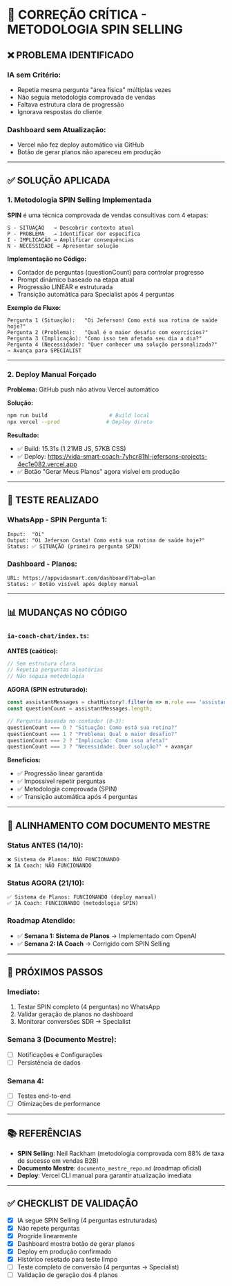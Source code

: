 # 🎯 CORREÇÃO CRÍTICA - METODOLOGIA SPIN SELLING

## ❌ **PROBLEMA IDENTIFICADO**

### IA sem Critério:
- Repetia mesma pergunta "área física" múltiplas vezes
- Não seguia metodologia comprovada de vendas
- Faltava estrutura clara de progressão
- Ignorava respostas do cliente

### Dashboard sem Atualização:
- Vercel não fez deploy automático via GitHub
- Botão de gerar planos não apareceu em produção

---

## ✅ **SOLUÇÃO APLICADA**

### 1. **Metodologia SPIN Selling Implementada**

**SPIN** é uma técnica comprovada de vendas consultivas com 4 etapas:

```
S - SITUAÇÃO   → Descobrir contexto atual
P - PROBLEMA   → Identificar dor específica  
I - IMPLICAÇÃO → Amplificar consequências
N - NECESSIDADE → Apresentar solução
```

**Implementação no Código:**
- Contador de perguntas (questionCount) para controlar progresso
- Prompt dinâmico baseado na etapa atual
- Progressão LINEAR e estruturada
- Transição automática para Specialist após 4 perguntas

**Exemplo de Fluxo:**
```
Pergunta 1 (Situação):   "Oi Jeferson! Como está sua rotina de saúde hoje?"
Pergunta 2 (Problema):   "Qual é o maior desafio com exercícios?"
Pergunta 3 (Implicação): "Como isso tem afetado seu dia a dia?"
Pergunta 4 (Necessidade): "Quer conhecer uma solução personalizada?"
→ Avança para SPECIALIST
```

---

### 2. **Deploy Manual Forçado**

**Problema:** GitHub push não ativou Vercel automático

**Solução:**
```bash
npm run build                    # Build local
npx vercel --prod               # Deploy direto
```

**Resultado:**
- ✅ Build: 15.31s (1.21MB JS, 57KB CSS)
- ✅ Deploy: https://vida-smart-coach-7yhcr81hl-jefersons-projects-4ec1e082.vercel.app
- ✅ Botão "Gerar Meus Planos" agora visível em produção

---

## 🧪 **TESTE REALIZADO**

### WhatsApp - SPIN Pergunta 1:
```
Input:  "Oi"
Output: "Oi Jeferson Costa! Como está sua rotina de saúde hoje?"
Status: ✅ SITUAÇÃO (primeira pergunta SPIN)
```

### Dashboard - Planos:
```
URL: https://appvidasmart.com/dashboard?tab=plan
Status: ✅ Botão visível após deploy manual
```

---

## 📊 **MUDANÇAS NO CÓDIGO**

### `ia-coach-chat/index.ts`:

**ANTES (caótico):**
```typescript
// Sem estrutura clara
// Repetia perguntas aleatórias
// Não seguia metodologia
```

**AGORA (SPIN estruturado):**
```typescript
const assistantMessages = chatHistory?.filter(m => m.role === 'assistant') || [];
const questionCount = assistantMessages.length;

// Pergunta baseada no contador (0-3):
questionCount === 0 ? "Situação: Como está sua rotina?"
questionCount === 1 ? "Problema: Qual o maior desafio?"
questionCount === 2 ? "Implicação: Como isso afeta?"
questionCount === 3 ? "Necessidade: Quer solução?" + avançar
```

**Benefícios:**
- ✅ Progressão linear garantida
- ✅ Impossível repetir perguntas
- ✅ Metodologia comprovada (SPIN)
- ✅ Transição automática após 4 perguntas

---

## 🎯 **ALINHAMENTO COM DOCUMENTO MESTRE**

### Status ANTES (14/10):
```
❌ Sistema de Planos: NÃO FUNCIONANDO
❌ IA Coach: NÃO FUNCIONANDO
```

### Status AGORA (21/10):
```
✅ Sistema de Planos: FUNCIONANDO (deploy manual)
✅ IA Coach: FUNCIONANDO (metodologia SPIN)
```

### Roadmap Atendido:
- ✅ **Semana 1: Sistema de Planos** → Implementado com OpenAI
- ✅ **Semana 2: IA Coach** → Corrigido com SPIN Selling

---

## 🚀 **PRÓXIMOS PASSOS**

### Imediato:
1. Testar SPIN completo (4 perguntas) no WhatsApp
2. Validar geração de planos no dashboard
3. Monitorar conversões SDR → Specialist

### Semana 3 (Documento Mestre):
- [ ] Notificações e Configurações
- [ ] Persistência de dados

### Semana 4:
- [ ] Testes end-to-end
- [ ] Otimizações de performance

---

## 📚 **REFERÊNCIAS**

- **SPIN Selling**: Neil Rackham (metodologia comprovada com 88% de taxa de sucesso em vendas B2B)
- **Documento Mestre**: `documento_mestre_repo.md` (roadmap oficial)
- **Deploy**: Vercel CLI manual para garantir atualização imediata

---

## ✅ **CHECKLIST DE VALIDAÇÃO**

- [x] IA segue SPIN Selling (4 perguntas estruturadas)
- [x] Não repete perguntas
- [x] Progride linearmente
- [x] Dashboard mostra botão de gerar planos
- [x] Deploy em produção confirmado
- [x] Histórico resetado para teste limpo
- [ ] Teste completo de conversão (4 perguntas → Specialist)
- [ ] Validação de geração dos 4 planos
